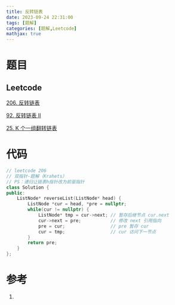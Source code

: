 ```yaml
---
title: 反转链表
date: 2023-09-24 22:31:00
tags: [题解]
categories: [题解,Leetcode]
mathjax: true
---
```


# 题目

## Leetcode

[ 206. 反转链表](https://leetcode.cn/problems/reverse-linked-list/)

[92. 反转链表 II](https://leetcode.cn/problems/reverse-linked-list-ii/)

[25. K 个一组翻转链表](https://leetcode.cn/problems/reverse-nodes-in-k-group/)

<!--more-->

# 代码

```c++
// leetcode 206
// 双指针-题解（Krahets）
// PS：递归让链表h指针改为前驱指针
class Solution {
public:
    ListNode* reverseList(ListNode* head) {
        ListNode *cur = head, *pre = nullptr;
        while(cur != nullptr) {
            ListNode* tmp = cur->next; // 暂存后继节点 cur.next
            cur->next = pre;           // 修改 next 引用指向
            pre = cur;                 // pre 暂存 cur
            cur = tmp;                 // cur 访问下一节点
        }
        return pre;
    }
};
```

# 参考

1. 
